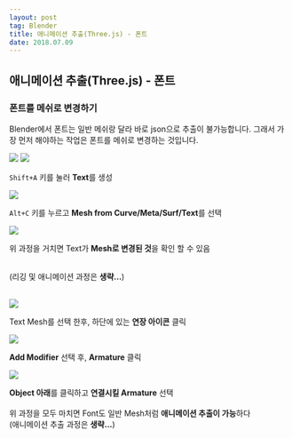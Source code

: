```yaml
---
layout: post 
tag: Blender
title: 애니메이션 추출(Three.js) - 폰트
date: 2018.07.09
---
```


## 애니메이션 추출(Three.js) - 폰트  
### 폰트를 메쉬로 변경하기  
Blender에서 폰트는 일반 메쉬랑 달라 바로 json으로 추출이 불가능합니다. 그래서 가장 먼저 해야하는 작업은 폰트를 메쉬로 변경하는 것입니다.   

<img src="{{site.url}}/images/애니메이션_추출_폰트1.jpg?raw=true">   

<img src="{{site.url}}/images/애니메이션_추출_폰트2.jpg?raw=true">   

`Shift+A` 키를 눌러 **Text**를 생성   

<img src="{{site.url}}/images/애니메이션_추출_폰트3.jpg?raw=true">   

`Alt+C` 키를 누르고 **Mesh from Curve/Meta/Surf/Text**를 선택  

<img src="{{site.url}}/images/애니메이션_추출_폰트4.jpg?raw=true">   

위 과정을 거치면 Text가 **Mesh로 변경된 것**을 확인 할 수 있음  
<br>

(리깅 및 애니메이션 과정은 **생략...**)  

<br>

<img src="{{site.url}}/images/애니메이션_추출_폰트5.jpg?raw=true">   

Text Mesh를 선택 한후, 하단에 있는 **연장 아이콘** 클릭  

<img src="{{site.url}}/images/애니메이션_추출_폰트6.jpg?raw=true">   

**Add Modifier** 선택 후, **Armature** 클릭  

<img src="{{site.url}}/images/애니메이션_추출_폰트7.jpg?raw=true">   

**Object 아래**를 클릭하고 **연결시킬 Armature** 선택  
<br>
위 과정을 모두 마치면 Font도 일반 Mesh처럼 **애니메이션 추출이 가능**하다  
(애니메이션 추출 과정은 **생략...**)